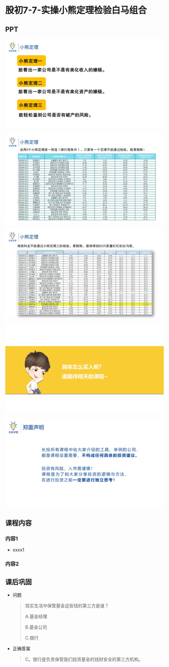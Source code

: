 # 股初7-7-实操小熊定理检验白马组合

## PPT

![课程ppt](assets/7-7-1.jpeg)

![课程ppt](assets/7-7-2.jpeg)

![课程ppt](assets/7-7-3.jpeg)

![课程ppt](assets/7-7-4.jpeg)

![课程ppt](assets/7-7-5.jpeg)

## 课程内容

### 内容1

- xxxx1

  > 

### 内容2

## 课后巩固

- 问题

  > 现实生活中保管基金这些钱的第三方是谁？
  >
  > A.基金经理
  >
  > B.基金公司
  >
  > C.银行

- 正确答案

  > C。银行是负责保管我们投资基金的钱财安全的第三方机构。